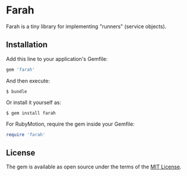 # Farah

Farah is a tiny library for implementing "runners" (service objects).

## Installation

Add this line to your application's Gemfile:

```ruby
gem 'farah'
```

And then execute:

    $ bundle

Or install it yourself as:

    $ gem install farah

For RubyMotion, require the gem inside your Gemfile:

```ruby
require 'farah'
```

## License

The gem is available as open source under the terms of the [MIT License](http://opensource.org/licenses/MIT).
